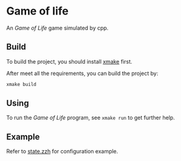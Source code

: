 # Game of life

An *Game of Life* game simulated by cpp.

## Build

To build the project, you should install [xmake](https://xmake.io/) first.

After meet all the requirements, you can build the project by:
```bash
xmake build
```

## Using

To run the *Game of Life* program, see `xmake run` to get further help.

## Example

Refer to [state.zzh](./state.zzh) for configuration example.
